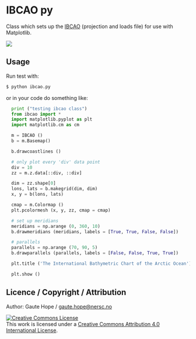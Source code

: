 # IBCAO py

Class which sets up the [IBCAO](http://www.ngdc.noaa.gov/mgg/bathymetry/arctic/arctic.html) (projection and loads file) for use with Matplotlib.

<img src="http://scipy-central.org/media/scipy_central/images/201403/ibcao.png" />

## Usage

Run test with:
```sh
$ python ibcao.py
```

or in your code do something like:
```python
  print ("testing ibcao class")
  from ibcao import *
  import matplotlib.pyplot as plt
  import matplotlib.cm as cm

  m = IBCAO ()
  b = m.Basemap()

  b.drawcoastlines ()

  # only plot every 'div' data point
  div = 10
  zz = m.z.data[::div, ::div]

  dim = zz.shape[0]
  lons, lats = b.makegrid(dim, dim)
  x, y = b(lons, lats)

  cmap = m.Colormap ()
  plt.pcolormesh (x, y, zz, cmap = cmap)

  # set up meridians
  meridians = np.arange (0, 360, 10)
  b.drawmeridians (meridians, labels = [True, True, False, False])

  # parallels
  parallels = np.arange (70, 90, 5)
  b.drawparallels (parallels, labels = [False, False, True, True])

  plt.title ('The International Bathymetric Chart of the Arctic Ocean')

  plt.show ()
```

## Licence / Copyright / Attribution

Author: Gaute Hope / gaute.hope@nersc.no

<a rel="license" href="http://creativecommons.org/licenses/by/4.0/"><img alt="Creative Commons License" style="border-width:0" src="https://i.creativecommons.org/l/by/4.0/88x31.png" /></a><br />This work is licensed under a <a rel="license" href="http://creativecommons.org/licenses/by/4.0/">Creative Commons Attribution 4.0 International License</a>.

